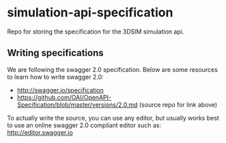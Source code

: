 # simulation-api-specification
Repo for storing the specification for the 3DSIM simulation api.  

## Writing specifications
We are following the swagger 2.0 specification.  Below are some resources to learn how to write swagger 2.0:

* http://swagger.io/specification
* https://github.com/OAI/OpenAPI-Specification/blob/master/versions/2.0.md (source repo for link above)

To actually write the source, you can use any editor, but usually works best to use an online swagger 2.0 compliant editor such as:
http://editor.swagger.io